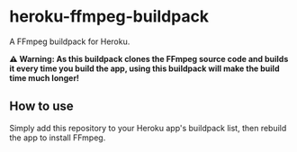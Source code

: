 # heroku-ffmpeg-buildpack

A FFmpeg buildpack for Heroku.

**⚠️ Warning: As this buildpack clones the FFmpeg source code and builds it every time you build the app, using this buildpack will make the build time much longer!**

## How to use

Simply add this repository to your Heroku app's buildpack list, then rebuild the app to install FFmpeg.
